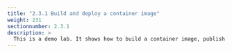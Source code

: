 ```yaml
---
title: "2.3.1 Build and deploy a container image"
weight: 231
sectionnumber: 2.3.1
description: >
  This is a demo lab. It shows how to build a container image, publish it to Docker Hub and deploy it to OpenShift.
---
```


